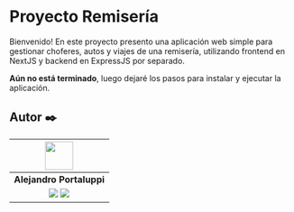 # Proyecto Remisería

Bienvenido! En este proyecto presento una aplicación web simple para gestionar choferes, autos y viajes de una remisería, utilizando frontend en NextJS y backend en ExpressJS por separado.

**Aún no está terminado**, luego dejaré los pasos para instalar y ejecutar la aplicación.

## Autor ✒️

| <img src="https://avatars.githubusercontent.com/u/107259761?v=4" width=50>|
|:-:|
| **Alejandro Portaluppi** |
| <a href="https://github.com/Ale6100"><img src="https://img.shields.io/badge/github-%23121011.svg?&style=for-the-badge&logo=github&logoColor=white"/></a> <a href="https://www.linkedin.com/in/alejandro-portaluppi"><img src="https://img.shields.io/badge/linkedin%20-%230077B5.svg?&style=for-the-badge&logo=linkedin&logoColor=white"/></a> |
